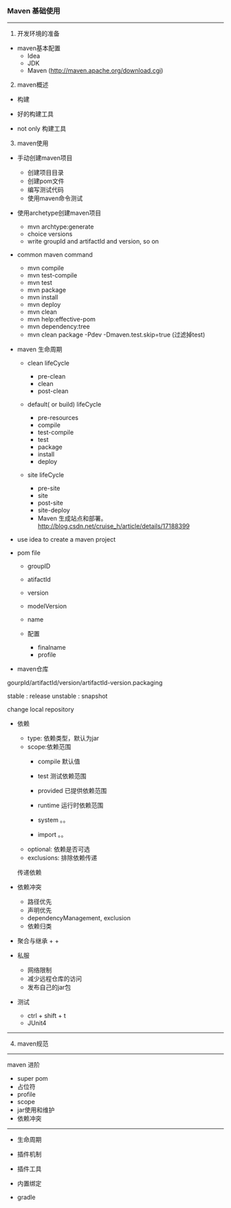 ### Maven 基础使用

-------

1. 开发环境的准备

+ maven基本配置
	+ Idea
	+ JDK
	+ Maven (http://maven.apache.org/download.cgi) 

2. maven概述

+ 构建

+ 好的构建工具

+ not only 构建工具

3. maven使用

+ 手动创建maven项目
	+ 创建项目目录
	+ 创建pom文件
	+ 编写测试代码
	+ 使用maven命令测试

+ 使用archetype创建maven项目
	+ mvn archtype:generate
	+ choice versions
	+ write groupId and artifactId and version, so on

+ common maven command
	+ mvn compile
	+ mvn test-compile
	+ mvn test
	+ mvn package
	+ mvn install
	+ mvn deploy
	+ mvn clean
	+ mvn help:effective-pom
	+ mvn dependency:tree
	+ mvn clean package -Pdev -Dmaven.test.skip=true (过滤掉test)

+ maven 生命周期
	+ clean lifeCycle
		+ pre-clean
		+ clean
		+ post-clean

	+ default( or build) lifeCycle
		+ pre-resources
		+ compile
		+ test-compile
		+ test
		+ package
		+ install
		+ deploy

	+ site lifeCycle
		+ pre-site
		+ site
		+ post-site
		+ site-deploy
		+ Maven 生成站点和部署。http://blog.csdn.net/cruise_h/article/details/17188399


+ use idea to create a maven project
	 
+ pom file 
	+ groupID
	+ atifactId
	+ version

	+ modelVersion
	+ name

	+ 配置
		+ finalname
		+ profile

+ maven仓库

gourpId/artifactId/version/artifactId-version.packaging

stable : release
unstable : snapshot

change local repository

+ 依赖
	+ type: 依赖类型，默认为jar
	+ scope:依赖范围
		+ compile 默认值
		+ test 测试依赖范围
		+ provided 已提供依赖范围
		+ runtime 运行时依赖范围

		+ system 。。
		+ import 。。
	+ optional: 依赖是否可选
	+ exclusions: 排除依赖传递

	传递依赖

+ 依赖冲突
	+ 路径优先
	+ 声明优先
	+ dependencyManagement, exclusion
	+ 依赖归类

+ 聚合与继承
	+ 
	+ 

+ 私服
	+ 网络限制
	+ 减少远程仓库的访问
	+ 发布自己的jar包

+ 测试
	+ ctrl + shift + t
	+ JUnit4
---

4. maven规范

---

maven 进阶

+ super pom
+ 占位符
+ profile
+ scope
+ jar使用和维护
+ 依赖冲突

---

+ 生命周期
+ 插件机制
+ 插件工具
+ 内置绑定


+ gradle

